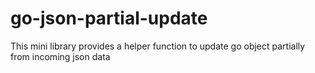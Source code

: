 # go-json-partial-update
This mini library provides a helper function to update go object partially from incoming json data
